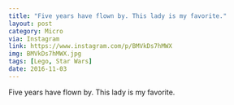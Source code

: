 ```yaml
---
title: "Five years have flown by. This lady is my favorite."
layout: post
category: Micro
via: Instagram
link: https://www.instagram.com/p/BMVkDs7hMWX
img: BMVkDs7hMWX.jpg
tags: [Lego, Star Wars]
date: 2016-11-03
---
```

Five years have flown by. This lady is my favorite.